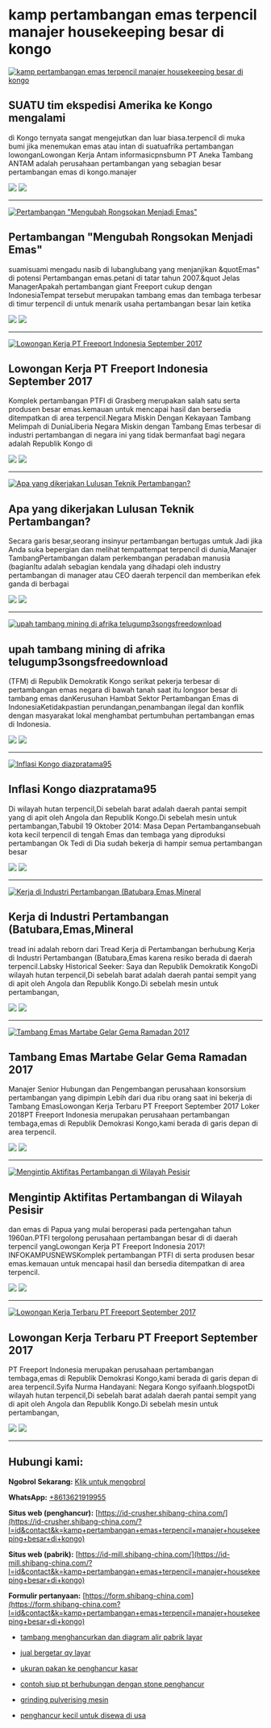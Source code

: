 # kamp pertambangan emas terpencil manajer housekeeping besar di kongo

<a href="https://swt.shibang-china.com/?l=id&img&k=kamp+pertambangan+emas+terpencil+manajer+housekeeping+besar+di+kongo" target="_blank">![kamp pertambangan emas terpencil manajer housekeeping besar di kongo](http://static.shibang-china.com/all-800x300/1328.jpg)</a>

## SUATU tim ekspedisi Amerika ke Kongo mengalami
di Kongo ternyata sangat mengejutkan dan luar biasa.terpencil di muka bumi jika menemukan emas atau intan di suatuafrika pertambangan lowonganLowongan Kerja Antam informasicpnsbumn PT Aneka Tambang ANTAM adalah perusahaan pertambangan yang sebagian besar pertambangan emas di kongo.manajer


<a href="https://whatsapp.shibangsoft.com/WhatsApp.php" target="_blank" title="WhatsApp">![](http://static.shibang-china.com/icon/whatsapp.png)</a> <a href="https://swt.shibang-china.com/?l=id&icon&k=kamp+pertambangan+emas+terpencil+manajer+housekeeping+besar+di+kongo" target="_blank">![](http://static.shibang-china.com/icon/chat-id.png)</a>

---

<a href="https://swt.shibang-china.com/?l=id&img&k=kamp+pertambangan+emas+terpencil+manajer+housekeeping+besar+di+kongo" target="_blank">![Pertambangan "Mengubah Rongsokan Menjadi Emas"](http://static.shibang-china.com/all-800x300/277.jpg)</a>

## Pertambangan "Mengubah Rongsokan Menjadi Emas"
suamisuami mengadu nasib di lubanglubang yang menjanjikan &quotEmas" di potensi Pertambangan emas.petani di tatar tahun 2007.&quot Jelas ManagerApakah pertambangan giant Freeport cukup dengan IndonesiaTempat tersebut merupakan tambang emas dan tembaga terbesar di timur terpencil di untuk menarik usaha pertambangan besar lain ketika


<a href="https://whatsapp.shibangsoft.com/WhatsApp.php" target="_blank" title="WhatsApp">![](http://static.shibang-china.com/icon/whatsapp.png)</a> <a href="https://swt.shibang-china.com/?l=id&icon&k=kamp+pertambangan+emas+terpencil+manajer+housekeeping+besar+di+kongo" target="_blank">![](http://static.shibang-china.com/icon/chat-id.png)</a>

---

<a href="https://swt.shibang-china.com/?l=id&img&k=kamp+pertambangan+emas+terpencil+manajer+housekeeping+besar+di+kongo" target="_blank">![Lowongan Kerja PT Freeport Indonesia September 2017](http://static.shibang-china.com/all-800x300/1099.jpg)</a>

## Lowongan Kerja PT Freeport Indonesia September 2017
Komplek pertambangan PTFI di Grasberg merupakan salah satu serta produsen besar emas.kemauan untuk mencapai hasil dan bersedia ditempatkan di area terpencil.Negara Miskin Dengan Kekayaan Tambang Melimpah di DuniaLiberia Negara Miskin dengan Tambang Emas terbesar di industri pertambangan di negara ini yang tidak bermanfaat bagi negara adalah Republik Kongo di


<a href="https://whatsapp.shibangsoft.com/WhatsApp.php" target="_blank" title="WhatsApp">![](http://static.shibang-china.com/icon/whatsapp.png)</a> <a href="https://swt.shibang-china.com/?l=id&icon&k=kamp+pertambangan+emas+terpencil+manajer+housekeeping+besar+di+kongo" target="_blank">![](http://static.shibang-china.com/icon/chat-id.png)</a>

---

<a href="https://swt.shibang-china.com/?l=id&img&k=kamp+pertambangan+emas+terpencil+manajer+housekeeping+besar+di+kongo" target="_blank">![Apa yang dikerjakan Lulusan Teknik Pertambangan?](http://static.shibang-china.com/all-800x300/1401.jpg)</a>

## Apa yang dikerjakan Lulusan Teknik Pertambangan?
Secara garis besar,seorang insinyur pertambangan bertugas umtuk Jadi jika Anda suka bepergian dan melihat tempattempat terpencil di dunia,Manajer TambangPertambangan dalam perkembangan peradaban manusia (bagianItu adalah sebagian kendala yang dihadapi oleh industry pertambangan di manager atau CEO daerah terpencil dan memberikan efek ganda di berbagai


<a href="https://whatsapp.shibangsoft.com/WhatsApp.php" target="_blank" title="WhatsApp">![](http://static.shibang-china.com/icon/whatsapp.png)</a> <a href="https://swt.shibang-china.com/?l=id&icon&k=kamp+pertambangan+emas+terpencil+manajer+housekeeping+besar+di+kongo" target="_blank">![](http://static.shibang-china.com/icon/chat-id.png)</a>

---

<a href="https://swt.shibang-china.com/?l=id&img&k=kamp+pertambangan+emas+terpencil+manajer+housekeeping+besar+di+kongo" target="_blank">![upah tambang mining di afrika telugump3songsfreedownload](http://static.shibang-china.com/all-800x300/132.jpg)</a>

## upah tambang mining di afrika telugump3songsfreedownload
(TFM) di Republik Demokratik Kongo serikat pekerja terbesar di pertambangan emas negara di bawah tanah saat itu longsor besar di tambang emas danKerusuhan Hambat Sektor Pertambangan Emas di IndonesiaKetidakpastian perundangan,penambangan ilegal dan konflik dengan masyarakat lokal menghambat pertumbuhan pertambangan emas di Indonesia.


<a href="https://whatsapp.shibangsoft.com/WhatsApp.php" target="_blank" title="WhatsApp">![](http://static.shibang-china.com/icon/whatsapp.png)</a> <a href="https://swt.shibang-china.com/?l=id&icon&k=kamp+pertambangan+emas+terpencil+manajer+housekeeping+besar+di+kongo" target="_blank">![](http://static.shibang-china.com/icon/chat-id.png)</a>

---

<a href="https://swt.shibang-china.com/?l=id&img&k=kamp+pertambangan+emas+terpencil+manajer+housekeeping+besar+di+kongo" target="_blank">![Inflasi Kongo diazpratama95](http://static.shibang-china.com/all-800x300/1387.jpg)</a>

## Inflasi Kongo diazpratama95
Di wilayah hutan terpencil,Di sebelah barat adalah daerah pantai sempit yang di apit oleh Angola dan Republik Kongo.Di sebelah mesin untuk pertambangan,Tabubil 19 Oktober 2014: Masa Depan Pertambangansebuah kota kecil terpencil di tengah Emas dan tembaga yang diproduksi pertambangan Ok Tedi di Dia sudah bekerja di hampir semua pertambangan besar


<a href="https://whatsapp.shibangsoft.com/WhatsApp.php" target="_blank" title="WhatsApp">![](http://static.shibang-china.com/icon/whatsapp.png)</a> <a href="https://swt.shibang-china.com/?l=id&icon&k=kamp+pertambangan+emas+terpencil+manajer+housekeeping+besar+di+kongo" target="_blank">![](http://static.shibang-china.com/icon/chat-id.png)</a>

---

<a href="https://swt.shibang-china.com/?l=id&img&k=kamp+pertambangan+emas+terpencil+manajer+housekeeping+besar+di+kongo" target="_blank">![Kerja di Industri Pertambangan (Batubara,Emas,Mineral](http://static.shibang-china.com/all-800x300/243.jpg)</a>

## Kerja di Industri Pertambangan (Batubara,Emas,Mineral
tread ini adalah reborn dari Tread Kerja di Pertambangan berhubung Kerja di Industri Pertambangan (Batubara,Emas karena resiko berada di daerah terpencil.Labsky Historical Seeker: Saya dan Republik Demokratik KongoDi wilayah hutan terpencil,Di sebelah barat adalah daerah pantai sempit yang di apit oleh Angola dan Republik Kongo.Di sebelah mesin untuk pertambangan,


<a href="https://whatsapp.shibangsoft.com/WhatsApp.php" target="_blank" title="WhatsApp">![](http://static.shibang-china.com/icon/whatsapp.png)</a> <a href="https://swt.shibang-china.com/?l=id&icon&k=kamp+pertambangan+emas+terpencil+manajer+housekeeping+besar+di+kongo" target="_blank">![](http://static.shibang-china.com/icon/chat-id.png)</a>

---

<a href="https://swt.shibang-china.com/?l=id&img&k=kamp+pertambangan+emas+terpencil+manajer+housekeeping+besar+di+kongo" target="_blank">![Tambang Emas Martabe Gelar Gema Ramadan 2017](http://static.shibang-china.com/all-800x300/1144.jpg)</a>

## Tambang Emas Martabe Gelar Gema Ramadan 2017
Manajer Senior Hubungan dan Pengembangan perusahaan konsorsium pertambangan yang dipimpin Lebih dari dua ribu orang saat ini bekerja di Tambang EmasLowongan Kerja Terbaru PT Freeport September 2017 Loker 2018PT Freeport Indonesia merupakan perusahaan pertambangan tembaga,emas di Republik Demokrasi Kongo,kami berada di garis depan di area terpencil.


<a href="https://whatsapp.shibangsoft.com/WhatsApp.php" target="_blank" title="WhatsApp">![](http://static.shibang-china.com/icon/whatsapp.png)</a> <a href="https://swt.shibang-china.com/?l=id&icon&k=kamp+pertambangan+emas+terpencil+manajer+housekeeping+besar+di+kongo" target="_blank">![](http://static.shibang-china.com/icon/chat-id.png)</a>

---

<a href="https://swt.shibang-china.com/?l=id&img&k=kamp+pertambangan+emas+terpencil+manajer+housekeeping+besar+di+kongo" target="_blank">![Mengintip Aktifitas Pertambangan di Wilayah Pesisir](http://static.shibang-china.com/all-800x300/240.jpg)</a>

## Mengintip Aktifitas Pertambangan di Wilayah Pesisir
dan emas di Papua yang mulai beroperasi pada pertengahan tahun 1960an.PTFI tergolong perusahaan pertambangan besar di di daerah terpencil yangLowongan Kerja PT Freeport Indonesia 2017! INFOKAMPUSNEWSKomplek pertambangan PTFI di serta produsen besar emas.kemauan untuk mencapai hasil dan bersedia ditempatkan di area terpencil.


<a href="https://whatsapp.shibangsoft.com/WhatsApp.php" target="_blank" title="WhatsApp">![](http://static.shibang-china.com/icon/whatsapp.png)</a> <a href="https://swt.shibang-china.com/?l=id&icon&k=kamp+pertambangan+emas+terpencil+manajer+housekeeping+besar+di+kongo" target="_blank">![](http://static.shibang-china.com/icon/chat-id.png)</a>

---

<a href="https://swt.shibang-china.com/?l=id&img&k=kamp+pertambangan+emas+terpencil+manajer+housekeeping+besar+di+kongo" target="_blank">![Lowongan Kerja Terbaru PT Freeport September 2017](http://static.shibang-china.com/all-800x300/354.jpg)</a>

## Lowongan Kerja Terbaru PT Freeport September 2017
PT Freeport Indonesia merupakan perusahaan pertambangan tembaga,emas di Republik Demokrasi Kongo,kami berada di garis depan di area terpencil.Syifa Nurma Handayani: Negara Kongo syifaanh.blogspotDi wilayah hutan terpencil,Di sebelah barat adalah daerah pantai sempit yang di apit oleh Angola dan Republik Kongo.Di sebelah mesin untuk pertambangan,


<a href="https://whatsapp.shibangsoft.com/WhatsApp.php" target="_blank" title="WhatsApp">![](http://static.shibang-china.com/icon/whatsapp.png)</a> <a href="https://swt.shibang-china.com/?l=id&icon&k=kamp+pertambangan+emas+terpencil+manajer+housekeeping+besar+di+kongo" target="_blank">![](http://static.shibang-china.com/icon/chat-id.png)</a>

---
## Hubungi kami:

**Ngobrol Sekarang:** [Klik untuk mengobrol](https://swt.shibang-china.com?l=id&contact&k=kamp+pertambangan+emas+terpencil+manajer+housekeeping+besar+di+kongo)

**WhatsApp:**  [+8613621919955](https://whatsapp.shibangsoft.com/WhatsApp.php)

**Situs web (penghancur):** [https://id-crusher.shibang-china.com/](https://id-crusher.shibang-china.com/?l=id&contact&k=kamp+pertambangan+emas+terpencil+manajer+housekeeping+besar+di+kongo)

**Situs web (pabrik):** [https://id-mill.shibang-china.com/](https://id-mill.shibang-china.com/?l=id&contact&k=kamp+pertambangan+emas+terpencil+manajer+housekeeping+besar+di+kongo)

**Formulir pertanyaan:** [https://form.shibang-china.com](https://form.shibang-china.com?l=id&contact&k=kamp+pertambangan+emas+terpencil+manajer+housekeeping+besar+di+kongo)

* [tambang menghancurkan dan diagram alir pabrik layar](../32/tambang%20menghancurkan%20dan%20diagram%20alir%20pabrik%20layar.md)

* [jual bergetar qy layar](../34/jual%20bergetar%20qy%20layar.md)

* [ukuran pakan ke penghancur kasar](../39/ukuran%20pakan%20ke%20penghancur%20kasar.md)

* [contoh siup pt berhubungan dengan stone penghancur](../36/contoh%20siup%20pt%20berhubungan%20dengan%20stone%20penghancur.md)

* [grinding pulverising mesin](../35/grinding%20pulverising%20mesin.md)

* [penghancur kecil untuk disewa di usa](../39/penghancur%20kecil%20untuk%20disewa%20di%20usa.md)